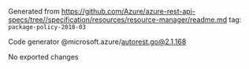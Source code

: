 Generated from https://github.com/Azure/azure-rest-api-specs/tree//specification/resources/resource-manager/readme.md tag: `package-policy-2018-03`

Code generator @microsoft.azure/autorest.go@2.1.168

No exported changes